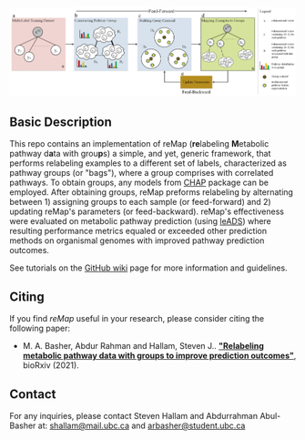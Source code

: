 ![Workflow](flowchart.png)

## Basic Description

This repo contains an implementation of reMap (**re**labeling **M**etabolic pathway d**a**ta with grou**p**s) a simple, and yet, generic framework, that performs relabeling examples to a different set of labels, characterized as pathway groups (or "bags"), where a group comprises with correlated pathways. To obtain groups, any models from [CHAP](https://github.com/hallamlab/chap.git) package can be employed. After obtaining groups, reMap preforms relabeling by alternating between 1) assigning groups to each sample (or feed-forward) and 2) updating reMap's parameters (or feed-backward). reMap's effectiveness were evaluated on metabolic pathway prediction (using [leADS](https://github.com/hallamlab/leADS.git)) where resulting performance metrics equaled or exceeded other prediction methods on organismal genomes with improved pathway prediction outcomes.

See tutorials on the [GitHub wiki](https://github.com/hallamlab/reMap/wiki) page for more information and guidelines.

## Citing

If you find *reMap* useful in your research, please consider citing the following paper:

- M. A. Basher, Abdur Rahman and Hallam, Steven J.. **["Relabeling metabolic pathway data with groups to improve prediction outcomes"](https://doi.org/10.1101/2020.08.21.260109)**, bioRxiv (2021).

## Contact

For any inquiries, please contact Steven Hallam and Abdurrahman Abul-Basher at: [shallam@mail.ubc.ca](mailto:shallam@mail.ubc.ca) and [arbasher@student.ubc.ca](mailto:arbasher@student.ubc.ca)
